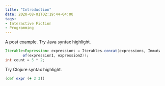 ```yaml
---
title: "Introduction"
date: 2020-08-01T02:19:44-04:00
tags:
- Interactive Fiction
- Programming
---
```


A post example. Try Java syntax highlight.

```java
Iterable<Expression> expressions = Iterables.concat(expressions, ImmutableList.
        of(expression1, expression2));
int count = 5 * 2;
```

Try Clojure syntax highlight.

```clojure
(def expr (+ 2 3))
```
